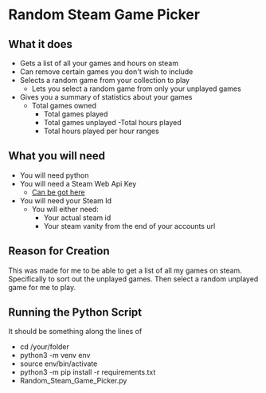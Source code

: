# Random Steam Game Picker

## What it does
- Gets a list of all your games and hours on steam
- Can remove certain games you don't wish to include
- Selects a random game from your collection to play
    - Lets you select a random game from only your unplayed games
- Gives you a summary of statistics about your games
    - Total games owned
        - Total games played
        - Total games unplayed
    -Total hours played
        - Total hours played per hour ranges

## What you will need
- You will need python
- You will need a Steam Web Api Key
    - [Can be got here](https://steamcommunity.com/dev/apikey)
- You will need your Steam Id
    - You will either need:
        - Your actual steam id
        - Your steam vanity from the end of your accounts url

## Reason for Creation

This was made for me to be able to get a list of all my games on steam. Specifically to sort out the unplayed games. Then select a random unplayed game for me to play.

## Running the Python Script
It should be something along the lines of
- cd /your/folder
- python3 -m venv env
- source env/bin/activate
- python3 -m pip install -r requirements.txt
- Random_Steam_Game_Picker.py
